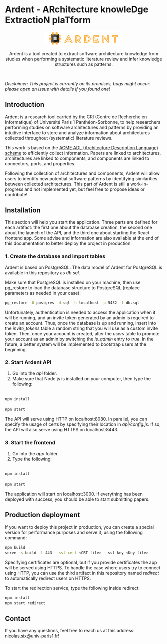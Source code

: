 # Ardent - ARchitecture knowleDge ExtractioN plaTform

<div align="center">
  <img style="max-width: 50%; max-height: 50%;"src="app/public/static/ardent.png" />
  <p>
    Ardent is a tool created to extract software architecture knowledge from studies when performing a systematic literature review and infer knowledge structures such as patterns.
  </p>
  <br/>
</div> 

*Disclaimer: This project is currently on its premises, bugs might occur: please open an Issue with details if you found one!*

## Introduction 

Ardent is a research tool carried by the CRI (Centre de Recherche en Informatique) of Université Paris 1 Panthéon-Sorbonne, to help researchers performing studies on software architectures and patterns by providing an intuitive interface to store and analyze information about architectures collected throughout (systematic) literature reviews. 

This work is based on the [ACME ADL (Architecture Description Language) scheme](https://dl.acm.org/doi/abs/10.1145/1925805.1925814) to efficiently collect information. Papers are linked to architectures, architectures are linked to components, and components are linked to connectors, ports, and properties.

Following the collection of architectures and components, Ardent will allow users to identify new potential software patterns by identifying similarities between collected architectures. This part of Ardent is still a work-in-progress and not implemented yet, but feel free to propose ideas or contribute!

## Installation

This section will help you start the application. Three parts are defined for each artifact: the first one about the database creation, the second one about the launch of the API, and the third one about starting the React frontend app. Some advise and information are also available at the end of this documentation to better deploy the project in production.

### 1. Create the database and import tables

Ardent is based on PostgreSQL. The data model of Ardent for PostgreSQL is available in this repository as _db.sql_. 

Make sure that PostgreSQL is installed on your machine, then use pg_restore to load the database structure to PostgreSQL (replace parameters as needed in your case):

```bash
pg_restore -U postgres -d sql -h localhost -p 5432 -f db.sql
```

Unfortunately, authentication is needed to access the application when it will be running, and an invite token generated by an admin is required to create an account. Thus, once the database is up and running, insert into the _invite_tokens_ table a random string that you will use as a custom invite token. 
Then, once your account is created, alter the _users_ table to promote your account as an admin by switching the _is_admin_ entry to _true_. In the future, a better system will be implemented to bootstrap users at the beginning.

### 2. Start Ardent API
1. Go into the _api_ folder.
2. Make sure that Node.js is installed on your computer, then type the following: 


```bash

npm install

npm start

```

The API will serve using HTTP on localhost:8080. In parallel, you can specify the usage of certs by specifying their location in _api/config.js_. If so, the API will also serve using HTTPS on localhost:8443.

### 3. Start the frontend
1. Go into the _app_ folder.
2. Type the following: 


```bash

npm install

npm start

```
The application will start on localhost:3000. If everything has been deployed with success, you should be able to start submitting papers.

## Production deployment

If you want to deploy this project in production, you can create a special version for performance purposes and serve it, using the following command:

```bash
npm build
serve -s build -l 443 --ssl-cert <CRT file> --ssl-key <Key file>
```

Specifying certificates are optional, but if you provide certificates the app will be served using HTTPS. To handle the case where users try to connect using HTTP, you can use the third artifact in this repository named _redirect_ to automatically redirect users on HTTPS. 

To start the redirection service, type the following inside redirect:

```bash
npm install
npm start redirect
```

## Contact

If you have any questions, feel free to reach us at this address: nicolas.six@univ-paris1.fr!